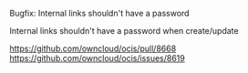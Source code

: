 Bugfix: Internal links shouldn't have a password

Internal links shouldn't have a password when create/update

https://github.com/owncloud/ocis/pull/8668
https://github.com/owncloud/ocis/issues/8619
